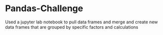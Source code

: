 # Pandas-Challenge

Used a jupyter lab notebook to pull data frames and merge and create new data frames that are grouped by specific factors and calculations
